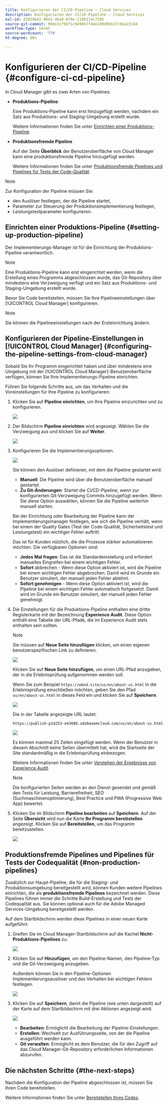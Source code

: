 ```yaml
---
title: Konfigurieren der CI/CD-Pipeline – Cloud Services
description: Konfigurieren der CI/CD-Pipeline – Cloud Services
exl-id: d2024b42-9042-46a0-879e-110b214c7285
source-git-commit: 90de3cf9bf1c949667f4de109d0b517c6be22184
workflow-type: tm+mt
source-wordcount: '770'
ht-degree: 96%

---
```


# Konfigurieren der CI/CD-Pipeline {#configure-ci-cd-pipeline}

In Cloud Manager gibt es zwei Arten von Pipelines:

* **Produktions-Pipeline**:

   Eine Produktions-Pipeline kann erst hinzugefügt werden, nachdem ein Satz aus Produktions- und Staging-Umgebung erstellt wurde.

   Weitere Informationen finden Sie unter [Einrichten einer Produktions-Pipeline](configure-pipeline.md#setting-up-the-pipeline).

* **Produktionsfremde Pipeline**

   Auf der Seite **Überblick** der Benutzeroberfläche von Cloud Manager kann eine produktionsfremde Pipeline hinzugefügt werden.

   Weitere Informationen finden Sie unter [Produktionsfremde Pipelines und Pipelines für Tests der Code-Qualität](configure-pipeline.md#non-production-pipelines).

>[!NOTE]
>Zur Konfiguration der Pipeline müssen Sie:
> * den Auslöser festlegen, der die Pipeline startet,
> * Parameter zur Steuerung der Produktionsimplementierung festlegen,
> * Leistungstestparameter konfigurieren.


## Einrichten einer Produktions-Pipeline {#setting-up-production-pipeline}

Der Implementierungs-Manager ist für die Einrichtung der Produktions-Pipeline verantwortlich.

>[!NOTE]
>Eine Produktions-Pipeline kann erst eingerichtet werden, wenn die Erstellung eines Programms abgeschlossen wurde, das Git-Repository über mindestens eine Verzweigung verfügt und ein Satz aus Produktions- und Staging-Umgebung erstellt wurde.

Bevor Sie Code bereitstellen, müssen Sie Ihre Pipelineeinstellungen über [!UICONTROL Cloud Manager] konfigurieren.

>[!NOTE]
>
>Sie können die Pipelineeinstellungen nach der Ersteinrichtung ändern.

## Konfigurieren der Pipeline-Einstellungen in [!UICONTROL Cloud Manager] {#configuring-the-pipeline-settings-from-cloud-manager}

Sobald Sie Ihr Programm eingerichtet haben und über mindestens eine Umgebung mit der [!UICONTROL Cloud Manager]-Benutzeroberfläche verfügen, können Sie Ihre Implementierungs-Pipeline einrichten.

Führen Sie folgende Schritte aus, um das Verhalten und die Voreinstellungen für Ihre Pipeline zu konfigurieren:

1. Klicken Sie auf **Pipeline einrichten**, um Ihre Pipeline einzurichten und zu konfigurieren.

   ![](assets/set-up-pipeline1.png)

1. Der Bildschirm **Pipeline einrichten** wird angezeigt. Wählen Sie die Verzweigung aus und klicken Sie auf **Weiter**.

   ![](assets/setup-1.png)

1. Konfigurieren Sie die Implementierungsoptionen.

   ![](assets/setup-pipeline.png)

   Sie können den Auslöser definieren, mit dem die Pipeline gestartet wird:

   * **Manuell**: Die Pipeline wird über die Benutzeroberfläche manuell gestartet.
   * **Zu Git-Änderungen**: Startet die CI/CD-Pipeline, wenn zur konfigurierten Git-Verzweigung Commits hinzugefügt werden. Wenn Sie diese Option auswählen, können Sie die Pipeline weiterhin manuell starten.

   Bei der Einrichtung oder Bearbeitung der Pipeline kann der Implementierungsmanager festlegen, wie sich die Pipeline verhält, wenn bei einem der Quality Gates (Test der Code-Qualität, Sicherheitstest und Leistungstest) ein wichtiger Fehler auftritt.

   Das ist für Kunden nützlich, die die Prozesse stärker automatisieren möchten. Die verfügbaren Optionen sind:

   * **Jedes Mal fragen**: Das ist die Standardeinstellung und erfordert manuelles Eingreifen bei einem wichtigen Fehler.
   * **Sofort**  abbrechen - Wenn diese Option aktiviert ist, wird die Pipeline bei einem wichtigen Fehler abgebrochen. Damit wird im Grunde ein Benutzer simuliert, der manuell jeden Fehler ablehnt.
   * **Sofort genehmigen**  - Wenn diese Option aktiviert ist, wird die Pipeline bei einem wichtigen Fehler automatisch fortgesetzt. Damit wird im Grunde ein Benutzer simuliert, der manuell jeden Fehler genehmigt.


1. Die Einstellungen für die Produktions-Pipeline enthalten eine dritte Registerkarte mit der Bezeichnung **Experience Audit**. Diese Option enthält eine Tabelle der URL-Pfade, die im Experience Audit stets enthalten sein sollten.

   >[!NOTE]
   >Sie müssen auf **Neue Seite hinzufügen** klicken, um einen eigenen benutzerspezifischen Link zu definieren.

   ![](assets/setup-3.png)

   Klicken Sie auf **Neue Seite hinzufügen**, um einen URL-Pfad anzugeben, der in die Erlebnisprüfung aufgenommen werden soll.

   Wenn Sie zum Beispiel `https://wknd.site/us/en/about-us.html` in die Erlebnisprüfung einschließen möchten, geben Sie den Pfad `us/en/about-us.html` in dieses Feld ein und klicken Sie auf **Speichern**.

   ![](assets/exp-audit4.png)

   Die in der Tabelle angezeigte URL lautet:

   `https://publish-p14253-e43686.adobeaemcloud.com/us/en/about-us.html`

   ![](assets/exp-audit5.png)

   Es können maximal 25 Zeilen eingefügt werden. Wenn der Benutzer in diesem Abschnitt keine Seiten übermittelt hat, wird die Startseite der Site standardmäßig in die Erlebnisprüfung einbezogen.

   Weitere Informationen finden Sie unter [Verstehen der Ergebnisse von Experience Audit](/help/implementing/cloud-manager/experience-audit-testing.md).

   >[!NOTE]
   > Die konfigurierten Seiten werden an den Dienst gesendet und gemäß den Tests für Leistung, Barrierefreiheit, SEO (Suchmaschinenoptimierung), Best Practice und PWA (Progressive Web App) bewertet.

1. Klicken Sie im Bildschirm **Pipeline bearbeiten** auf **Speichern**. Auf der Seite **Übersicht** wird nun die Karte **Ihr Programm bereitstellen** angezeigt. Klicken Sie auf **Bereitstellen**, um das Programm bereitzustellen.

   ![](assets/configure-pipeline5.png)


## Produktionsfremde Pipelines und Pipelines für Tests der Codequalität {#non-production-pipelines}

Zusätzlich zur Haupt-Pipeline, die für die Staging- und Produktionsumgebung bereitgestellt wird, können Kunden weitere Pipelines einrichten, die als **produktionsfremde Pipelines** bezeichnet werden. Diese Pipelines führen immer die Schritte Build-Erstellung und Tests der Codequalität aus. Sie können optional auch für die Adobe Managed Services-Umgebung bereitgestellt werden.

Auf dem Startbildschirm werden diese Pipelines in einer neuen Karte aufgeführt:

1. Greifen Sie im Cloud Manager-Startbildschirm auf die Kachel **Nicht-Produktions-Pipelines** zu.

   ![](assets/configure-pipeline6.png)

1. Klicken Sie auf **Hinzufügen**, um den Pipeline-Namen, den Pipeline-Typ und die Git-Verzweigung anzugeben.

   Außerdem können Sie in den Pipeline-Optionen Implementierungsauslöser und das Verhalten bei wichtigen Fehlern festlegen.

   ![](assets/non-prod-pipe1.png)

1. Klicken Sie auf **Speichern**, damit die Pipeline (wie unten dargestellt) auf der Karte auf dem Startbildschirm mit drei Aktionen angezeigt wird:

   ![](assets/configure-pipeline8.png)

   * **Bearbeiten**: Ermöglicht die Bearbeitung der Pipeline-Einstellungen.
   * **Erstellen**: Wechselt zur Ausführungsseite, von der die Pipeline ausgeführt werden kann.
   * **Git verwalten**: Ermöglicht es dem Benutzer, die für den Zugriff auf das Cloud Manager-Git-Repository erforderlichen Informationen abzurufen.

## Die nächsten Schritte {#the-next-steps}

Nachdem die Konfiguration der Pipeline abgeschlossen ist, müssen Sie Ihren Code bereitstellen.

Weitere Informationen finden Sie unter [Bereitstellen Ihres Codes](deploy-code.md).
